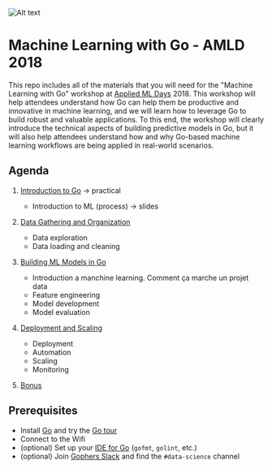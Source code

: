 ![Alt text](AMLD_gophers.png)

# Machine Learning with Go - AMLD 2018

This repo includes all of the materials that you will need for the "Machine Learning with Go" workshop at [Applied ML Days](https://www.appliedmldays.org/) 2018.  This workshop will help attendees understand how Go can help them be productive and innovative in machine learning, and we will learn how to leverage Go to build robust and valuable applications. To this end, the workshop will clearly introduce the technical aspects of building predictive models in Go, but it will also help attendees understand how and why Go-based machine learning workflows are being applied in real-world scenarios.

## Agenda

1. [Introduction to Go](introduction_to_go) -> practical
    * Introduction to ML (process) -> slides

2. [Data Gathering and Organization](data_gathering_organization)
    * Data exploration
    * Data loading and cleaning
    
3. [Building ML Models in Go](building_models)
    * Introduction a manchine learning. Comment ça marche un projet data
    * Feature engineering
    * Model development
    * Model evaluation 

4. [Deployment and Scaling](deploy_scale)
    * Deployment
    * Automation
    * Scaling
    * Monitoring

5. [Bonus](bonus)

## Prerequisites

- Install [Go](https://golang.org/doc/install) and try the [Go tour](https://tour.golang.org/welcome/1)
- Connect to the Wifi
- (optional) Set up your [IDE for Go](https://github.com/ardanlabs/gotraining#editors) (`gofmt`, `golint`, etc.)
- (optional) Join [Gophers Slack](https://invite.slack.golangbridge.org/) and find the `#data-science` channel

